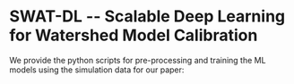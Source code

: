 # SWAT-DL -- Scalable Deep Learning for Watershed Model Calibration

We provide the python scripts for pre-processing and training the ML models using the simulation data for our paper:
